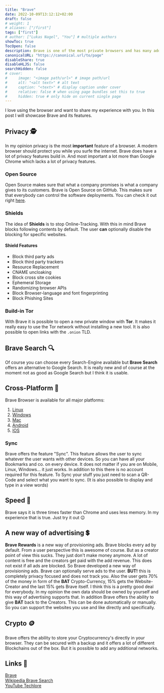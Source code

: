 ```yaml
---
title: "Brave"
date: 2022-10-09T13:12:12+02:00
draft: false
# weight: 1
# aliases: ["/first"]
tags: ["first"]
# author: ["Lukas Nagel", "You"] # multiple authors
showToc: true
TocOpen: false
description: Brave is one of the most private browsers and has many additional features. It is also called Brave-Browser.
canonicalURL: "https://canonical.url/to/page"
disableShare: true
disableHLJS: false
searchHidden: false
# cover:
#     image: "<image path/url>" # image path/url
#     alt: "<alt text>" # alt text
#     caption: "<text>" # display caption under cover
#     relative: false # when using page bundles set this to true
#     hidden: true # only hide on current single page
---
```



I love using the browser and want to share my experience with you. In this post I will showcase Brave and its features.

## Privacy 🕵️

In my opinion privacy is the most **important** feature of a browser. A modern browser should protect you while you surfe 
the internet. Brave does have a lot of privacy features build in. And most important a lot more than Google Chrome which 
lacks a lot of privacy features.

### Open Source

Open Source makes sure that what a company promises is what a company gives to its customers. Brave is Open Source on 
GitHub. This makes sure that everybody can control the software deployments. You can check it out right 
[here](https://github.com/brave/).

### Shields

The idea of **Shields** is to stop Online-Tracking. With this in mind Brave blocks following contents by default. The 
user **can** optionally disable the blocking for specific websites.
  
#### Shield Features

- Block third party ads
- Block third party trackers
- Resource Replacement
- CNAME uncloaking
- Block cross site cookies
- Ephemeral Storage
- Randomizing browser APIs
- Block Browser-language and font fingerprinting
- Block Phishing Sites

### Build-in Tor

With Brave it is possible to open a new private window with **Tor**. It makes it really easy to use the Tor network 
without installing a new tool. It is also possible to open links with the `.onion` TLD.

## Brave Search 🔍

Of course you can choose every Search-Engine available but **Brave Search** offers an alternative to Google Search. It 
is really new and of course at the moment not as good as Google Search but I think it is usable.

## Cross-Platform 📲

Brave Browser is available for all major platforms:
  
1. [Linux](https://brave.com/download/)
2. [Windows](https://brave.com/download/)
3. [Mac](https://brave.com/download/)
4. [Android](https://play.google.com/store/apps/details?id=com.brave.browser)
5. [IOS](https://apps.apple.com/us/app/brave-private-web-browser-vpn/id1052879175)

### Sync

Brave offers the feature "Sync". This feature allows the user to sync whatever the user wants with other devices. So you 
can have all your Bookmarks and co. on every device. It does not matter if you are on Mobile, Linux, Windows... it just 
works. In addition to this there is no account required for this feature. To Sync your stuff you just need to scan a 
QR-Code and select what you want to sync. (It is also possible to display and type in a view words)

## Speed 🥇

Brave says it is three times faster than Chrome and uses less memory. In my experience that is true. Just try it out 😉

## A new way of advertising 💲

**Brave Rewards** is a new way of provisioning ads. Brave blocks every ad by default. From a user perspective this is 
awesome of course. But as a creator point of view this sucks. They just don't make money anymore. A lot of content is 
free and the creators get paid with the add revenue. This does not exist if all ads are blocked. So Brave developed a 
new way of provisioning ads. Brave can optionally serve ads to the user. **BUT!** this is completely privacy focused and 
does not track you. Also the user gets 70% of the money in form of the **BAT** Crypto-Currency, 15% gets the Website-Creator 
and the last 15% gets Brave itself. I think this is a pretty good deal for everybody. In my opinion the own data should 
be owned by yourself and this way of advertising supports that. In addition Brave offers the ability to give **BAT** back 
to the Creators. This can be done automatically or manually. So you can support the websites you use and like directly 
and specifically.

## Crypto 🪙

Brave offers the ability to store your Cryptocurrency's directly in your browser. They can be secured with a backup and 
it offers a lot of different Blockchains out of the box. But it is possible to add any additional networks.

## Links 🔗

[Brave](https://brave.com/)  
[Wikipedia Brave Search](https://en.wikipedia.org/wiki/Brave_Search)  
[YouTube Techlore](https://youtu.be/VHwIyR6ca4o)  

